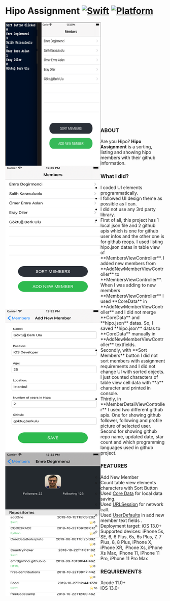 # Hipo Assignment [![Swift](https://img.shields.io/badge/Swift-5.1+-orange.svg)]() [![Platform](https://img.shields.io/badge/platform-iOS-lightgrey.svg)]()

<img src="/ScreenImages/Screen Shot 2020-03-01 at 12.32.30.png" width="300" height= "450" align= "left"/>&nbsp;
<img src="/ScreenImages/Simulator Screen Shot - iPhone 8 - 2020-03-01 at 12.30.35.png" width="300" height= "450" align= "left"/>&nbsp;<br><br>
<img src="/ScreenImages/Simulator Screen Shot - iPhone 8 - 2020-03-01 at 12.32.36.png" width="300" height= "450" align= "left"/>&nbsp;
<img src="/ScreenImages/Simulator Screen Shot - iPhone 8 - 2020-03-01 at 12.32.54.png" width="300" height= "450" align= "left"/>&nbsp;
<br><br><br><br><br><br><br><br><br><br><br><br><br><br><br><br>
  
### ABOUT
Are you Hipo? <b>Hipo Assignment</b> is a sorting, listing and showing hipo members with their github information.

### What I did?
<ul>
<li>I coded UI elements programmatically.</li>
<li>I followed UI design theme as possible as I can.</li> 
<li>I did not use any 3rd party library.</li> 

<li>First of all, this project has 1 local json file and 2 github apis which is one for github user infos and the other one is for github reops. I used listing hipo.json datas in table view of **MembersViewController**. I added new members from **AddNewMemberViewController** to **MembersViewController**. When I was adding to new members **MembersViewController** I used **CoreData** in **AddNewMemberViewController** and I did not merge **CoreData** and **hipo.json** datas. So, I saved **hipo.json** datas to **CoreData** manually in **AddNewMemberViewController** textfields.</li> 

<li>Secondly, with **Sort Members** button I did not sort members with assignment requirements and I did not change UI with sorted objects. I just counted characters of table view cell data with **a** character and printed in console.</li>

<li>Thirdly, in **MemberDetailViewController** I used two different github apis. One for showing github follower, following and profile picture of selected user. Second for showing github repo name, updated date, star count and which programming languages used in github project.</li>

### FEATURES
<ul>
<li>Add New Member</li>
<li>Count table view elements characters with Sort Button</li>
<li>Used <a href = "https://developer.apple.com/documentation/coredata">Core Data</a> for local data saving.
<li>Used <a href = "https://developer.apple.com/documentation/foundation/urlsession">URLSession</a> for network call.
<li>Used <a href = "https://developer.apple.com/documentation/foundation/userdefaults">UserDefaults</a> in add new member text fields .
<li>Deployment target: iOS 13.0+</li>
<li>Supported devices: iPhone 5s, SE, 6, 6 Plus, 6s, 6s Plus, 7, 7 Plus, 8, 8 Plus, iPhone X, iPhone XR, iPhone Xs, iPhone Xs Max, iPhone 11, iPhone 11 Pro, iPhone 11 Pro Max </li>
</ul>

### REQUIREMENTS
<ul><li>Xcode 11.0+</li>
<li>iOS 13.0+</li>
</ul> 
</p>


